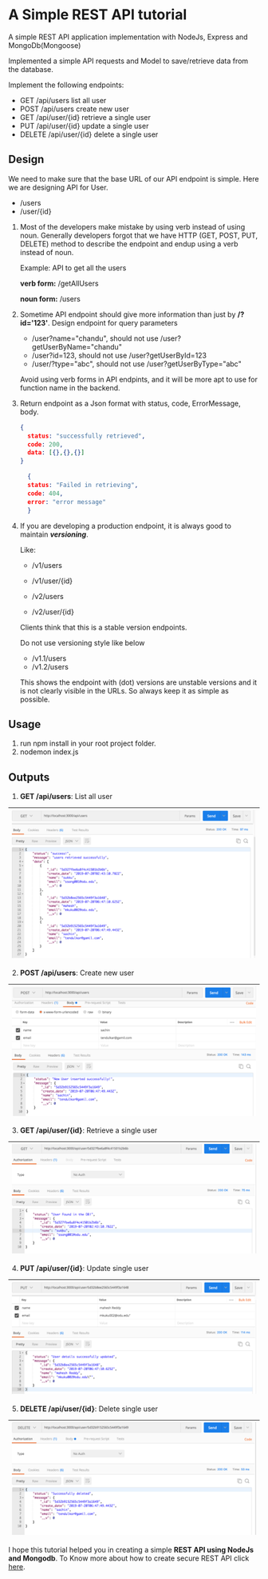 # A Simple REST API  tutorial

A simple REST API application implementation with NodeJs, Express and MongoDb(Mongoose)

Implemented a simple API requests and Model to save/retrieve data from the database. 

Implement the following endpoints:
  - GET /api/users list all user
  - POST /api/users create new user
  - GET /api/user/{id} retrieve a single user
  - PUT /api/user/{id} update a single user
  - DELETE /api/user/{id} delete a single user

## Design
 We need to make sure that the base URL of our API endpoint is simple. Here we are designing API for User.
 
 -  /users
 -  /user/{id}
 
 1. Most of the developers make mistake by using verb instead of using noun. Generally developers forgot that we have HTTP (GET, POST, PUT, DELETE) method to describe the endpoint and endup using a verb instead of noun.
 
    Example: API to get all the users
 
     **verb form:**  /getAllUsers 

     **noun form:**  /users
 
 2. Sometime API endpoint should give more information than just by  **/?id='123'**. Design endpoint for query parameters
    - /user?name="chandu", should not use /user?getUserByName="chandu"
    - /user?id=123, should not use /user?getUserById=123
    - /user/?type="abc", should not use /user?getUserByType="abc"
    
    Avoid using verb forms in API endpints, and it will be more apt to use for function name in the backend.
  
 3. Return endpoint as a Json format with status, code, ErrorMessage, body. 
    ```json
    {
      status: "successfully retrieved",
      code: 200,
      data: [{},{},{}]
    }
    ```
    
    ```json
      {
      status: "Failed in retrieving",
      code: 404,
      error: "error message"
      }
    ```
 4. If you are developing a production endpoint, it is always good to maintain ***versioning***.
    
    Like: 
    
    - /v1/users
    - /v1/user/{id}
    
    - /v2/users
    - /v2/user/{id}
    
    Clients think that this is a stable version endpoints.
    
    Do not use versioning style like below
    
    - /v1.1/users
    - /v1.2/users
    
    This shows the endpoint with (dot) versions are unstable versions and it is not clearly visible in the URLs. So always keep it as simple as possible. 
    

 
## Usage
  1. run npm install in your root project folder.
  2. nodemon index.js
  
  
## Outputs
1. **GET /api/users**: List all user

| ![All users](./public/allUsers.png) |
|:---:|

2. **POST /api/users**: Create new user

| ![Insert users](./public/insertUser.png) |
|:---:|

3. **GET /api/user/{id}**: Retrieve a single user

| ![Get user](./public/getUser.png) |
|:---:|

4. **PUT /api/user/{id}**: Update single user

| ![Update user](./public/updateUser.png) |
|:---:|

5. **DELETE /api/user/{id}**: Delete single user

| ![Delete user](./public/deleteUser.png) |
|:---:|


I hope this tutorial helped you in creating a simple **REST API using NodeJs and Mongodb**. To Know more about how to create secure REST API click [here](https://github.com/cmuth001/Secure-REST-API-Express-Node-MongoDB).
